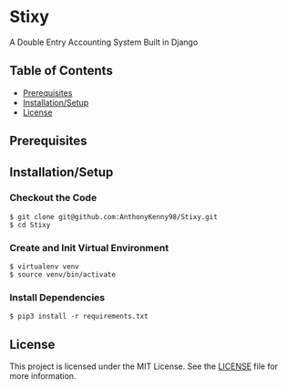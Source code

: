 # Stixy 
<!--- (DO NOT REMOVE) Begin:RepoDesc --->
A Double Entry Accounting System Built in Django

<!--- (DO NOT REMOVE) End:RepoDesc --->


## Table of Contents
+ [Prerequisites](#prereq)
+ [Installation/Setup](#setup)
+ [License](#license)

## <a name="prereq"></a>Prerequisites

## <a name="setup"></a>Installation/Setup

### Checkout the Code 
  ```
  $ git clone git@github.com:AnthonyKenny98/Stixy.git
  $ cd Stixy
  ```
### Create and Init Virtual Environment
  ```
  $ virtualenv venv
  $ source venv/bin/activate
  ```
### Install Dependencies
  ```
  $ pip3 install -r requirements.txt
  ```

## <a name="license"></a>License

This project is licensed under the MIT License.  See the [LICENSE](LICENSE) file for more information.
